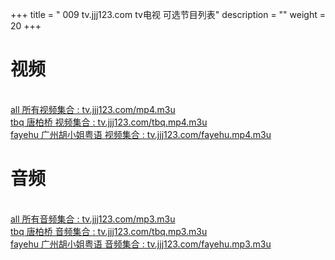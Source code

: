 

+++
title = " 009 tv.jjj123.com tv电视 可选节目列表"
description = ""
weight = 20
+++

# 视频
<br>[all 所有视频集合 : tv.jjj123.com/mp4.m3u](/mp4.m3u)
<br>[tbq 唐柏桥 视频集合 : tv.jjj123.com/tbq.mp4.m3u](/tbq.mp4.m3u)
<br>[fayehu 广州胡小姐粤语 视频集合 : tv.jjj123.com/fayehu.mp4.m3u](/fayehu.mp4.m3u)

# 音频
<br>[all 所有音频集合 : tv.jjj123.com/mp3.m3u](/mp3.m3u)
<br>[tbq 唐柏桥 音频集合 : tv.jjj123.com/tbq.mp3.m3u](/tbq.mp3.m3u)
<br>[fayehu 广州胡小姐粤语 音频集合 : tv.jjj123.com/fayehu.mp3.m3u](/fayehu.mp3.m3u)

